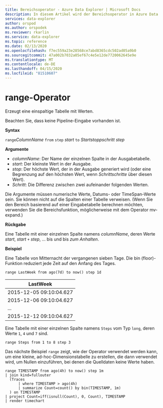 ```yaml
---
title: Bereichsoperator - Azure Data Explorer | Microsoft Docs
description: In diesem Artikel wird der Bereichsoperator in Azure Data Explorer beschrieben.
services: data-explorer
author: orspod
ms.author: orspodek
ms.reviewer: rkarlin
ms.service: data-explorer
ms.topic: reference
ms.date: 02/13/2020
ms.openlocfilehash: f7ec559a23e28568ce7abd8365cdc502ad05a9b0
ms.sourcegitcommit: 47a002b7032a05ef67c4e5e12de7720062645e9e
ms.translationtype: MT
ms.contentlocale: de-DE
ms.lasthandoff: 04/15/2020
ms.locfileid: "81510607"
---
```

# <a name="range-operator"></a>range-Operator

Erzeugt eine einspaltige Tabelle mit Werten.

Beachten Sie, dass keine Pipeline-Eingabe vorhanden ist. 

**Syntax**

`range`*ColumnName* `from` `step` *start* `to` *Startstoppschritt* *step*

**Argumente**

* *columnName*: Der Name der einzelnen Spalte in der Ausgabetabelle.
* *start*: Der kleinste Wert in der Ausgabe.
* *stop*: Der höchste Wert, der in der Ausgabe generiert wird (oder eine Begrenzung auf den höchsten Wert, wenn *Schrittschritte* über diesen Wert).
* *Schritt*: Die Differenz zwischen zwei aufeinander folgenden Werten. 

Die Argumente müssen numerische Werte, Datums- oder TimeSpan-Werte sein. Sie können nicht auf die Spalten einer Tabelle verweisen. (Wenn Sie den Bereich basierend auf einer Eingabetabelle berechnen möchten, verwenden Sie die Bereichsfunktion, möglicherweise mit dem Operator mv-expand.) 

**Rückgabe**

Eine Tabelle mit einer einzelnen Spalte namens *columnName*, deren Werte *start*, *start* `+` *step*, ... bis und bis *zum Anhalten*.

**Beispiel**  

Eine Tabelle von Mitternacht der vergangenen sieben Tage. Die bin (floor)-Funktion reduziert jede Zeit auf den Anfang des Tages.

```kusto
range LastWeek from ago(7d) to now() step 1d
```

|LastWeek|
|---|
|2015-12-05 09:10:04.627|
|2015-12-06 09:10:04.627|
|...|
|2015-12-12 09:10:04.627|


Eine Tabelle mit einer einzelnen Spalte namens `Steps` vom Typ `long`, deren Werte `1`, `4` und `7` sind.

```kusto
range Steps from 1 to 8 step 3
```

Das nächste Beispiel `range` zeigt, wie der Operator verwendet werden kann, um eine kleine, ad-hoc-Dimensionstabelle zu erstellen, die dann verwendet wird, um Nullen einzuführen, bei denen die Quelldaten keine Werte haben.

```kusto
range TIMESTAMP from ago(4h) to now() step 1m
| join kind=fullouter
  (Traces
      | where TIMESTAMP > ago(4h)
      | summarize Count=count() by bin(TIMESTAMP, 1m)
  ) on TIMESTAMP
| project Count=iff(isnull(Count), 0, Count), TIMESTAMP
| render timechart  
```